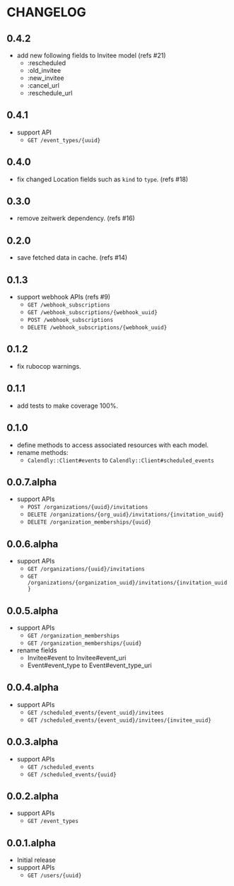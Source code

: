 # CHANGELOG

## 0.4.2

- add new following fields to Invitee model (refs #21)
  - :rescheduled
  - :old_invitee
  - :new_invitee
  - :cancel_url
  - :reschedule_url

## 0.4.1

- support API
  - `GET /event_types/{uuid}`

## 0.4.0

- fix changed Location fields such as `kind` to `type`. (refs #18)

## 0.3.0

- remove zeitwerk dependency. (refs #16)

## 0.2.0

- save fetched data in cache. (refs #14)

## 0.1.3

- support webhook APIs (refs #9)
  - `GET /webhook_subscriptions`
  - `GET /webhook_subscriptions/{webhook_uuid}`
  - `POST /webhook_subscriptions`
  - `DELETE /webhook_subscriptions/{webhook_uuid}`

## 0.1.2

- fix rubocop warnings.

## 0.1.1

- add tests to make coverage 100%.

## 0.1.0

- define methods to access associated resources with each model.
- rename methods:
  - `Calendly::Client#events` to `Calendly::Client#scheduled_events`

## 0.0.7.alpha

- support APIs
  - `POST /organizations/{uuid}/invitations`
  - `DELETE /organizations/{org_uuid}/invitations/{invitation_uuid}`
  - `DELETE /organization_memberships/{uuid}`

## 0.0.6.alpha

- support APIs
  - `GET /organizations/{uuid}/invitations`
  - `GET /organizations/{organization_uuid}/invitations/{invitation_uuid}`

## 0.0.5.alpha

- support APIs
  - `GET /organization_memberships`
  - `GET /organization_memberships/{uuid}`
- rename fields
  - Invitee#event to Invitee#event_uri
  - Event#event_type to Event#event_type_uri

## 0.0.4.alpha

- support APIs
  - `GET /scheduled_events/{event_uuid}/invitees`
  - `GET /scheduled_events/{event_uuid}/invitees/{invitee_uuid}`

## 0.0.3.alpha

- support APIs
  - `GET /scheduled_events`
  - `GET /scheduled_events/{uuid}`

## 0.0.2.alpha

- support APIs
  - `GET /event_types`

## 0.0.1.alpha

- Initial release
- support APIs
  - `GET /users/{uuid}`
